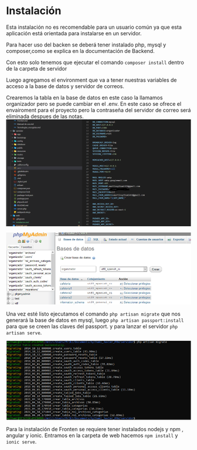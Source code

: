 # Instalación
 
Esta instalación no es recomendable para un usuario común ya que esta aplicación está orientada para instalarse en un servidor.
 
Para hacer uso del backen se deberá tener instalado php, mysql y composer,como se explica en la documentación de Backend.
 
Con esto solo tenemos que ejecutar el comando `composer install` dentro de la carpeta de servidor 
 
Luego agregamos el environment que va a tener nuestras variables de acceso a la base de datos y servidor de correos.
 
Crearemos la tabla en la base de datos en este caso la llamamos organizador pero se puede cambiar en el .env. En este caso se ofrece el envairoment para el proyecto pero la contraseña del servidor de correo será eliminada despues de las notas.
 ![Env](Documentacion/imagenes/env.PNG)
 
 ![Env](Documentacion/imagenes/instalacion.PNG)
 
Una vez esté listo ejecutamos el comando `php artisan migrate` que nos generará la base de datos en mysql, luego `php artisan passport:install` para que se creen las claves del passport. y para lanzar el servidor `php artisan serve`.
 
 ![Env](Documentacion/imagenes/migrate.PNG)
 
Para la instalación de Fronten se requiere tener instalados nodejs y npm , angular y ionic.
Entramos en la carpeta de web hacemos `npm install` y `ionic serve`.
 
 

